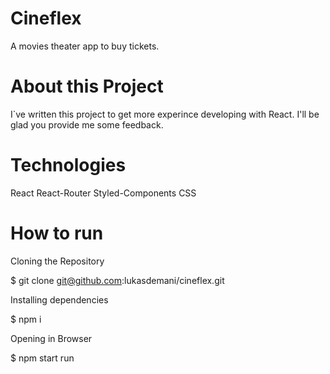 # Cineflex

A movies theater app to buy tickets.

# About this Project 

I`ve written this project to get more experince developing with React. 
I'll be glad you provide me some feedback.

# Technologies

React
React-Router
Styled-Components
CSS

# How to run

Cloning the Repository

$ git clone git@github.com:lukasdemani/cineflex.git

Installing dependencies

$ npm i

Opening in Browser

$ npm start run
